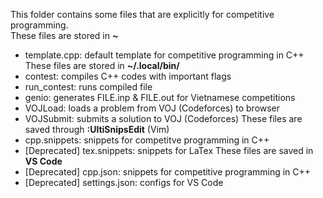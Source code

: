 This folder contains some files that are explicitly for competitive programming.<br>
These files are stored in <b>~</b>
* template.cpp: default template for competitive programming in C++
These files are stored in <b>~/.local/bin/</b>
* contest: compiles C++ codes with important flags
* run_contest: runs compiled file
* genio: generates FILE.inp & FILE.out for Vietnamese competitions
* VOJLoad: loads a problem from VOJ (Codeforces) to browser
* VOJSubmit: submits a solution to VOJ (Codeforces)
These files are saved through <b>:UltiSnipsEdit</b> (Vim)
* cpp.snippets: snippets for competitve programming in C++
* [Deprecated] tex.snippets: snippets for LaTex
These files are saved in <b>VS Code</b>
* [Deprecated] cpp.json: snippets for competitive programming in C++
* [Deprecated] settings.json: configs for VS Code
